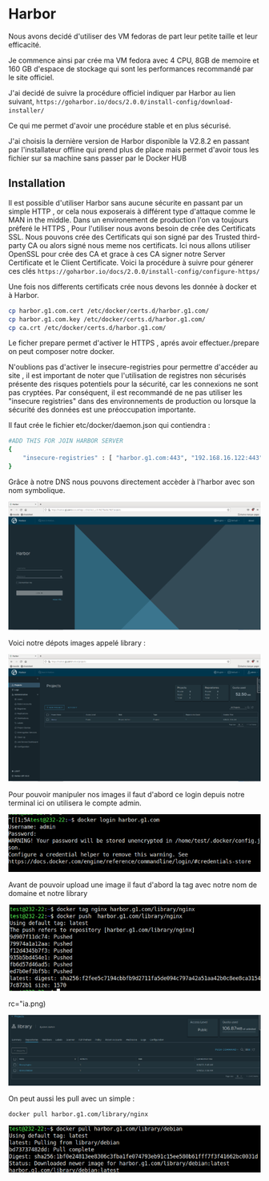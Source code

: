 # Harbor

Nous avons decidé d'utiliser des VM fedoras de part leur petite taille et leur efficacité.

Je commence ainsi par crée ma VM fedora avec 4 CPU, 8GB de memoire et 160 GB d'espace de stockage qui sont les performances recommandé par le site officiel.

J'ai decidé de suivre la procédure officiel indiquer par Harbor au lien suivant, `https://goharbor.io/docs/2.0.0/install-config/download-installer/`

Ce qui me permet d'avoir une procédure stable et en plus sécurisé.

J'ai choisis la dernière version de Harbor disponible la V2.8.2 en passant par l'installateur offline qui prend plus de place mais permet d'avoir tous les fichier sur sa machine sans passer par le Docker HUB

## Installation

Il est possible d'utiliser Harbor sans aucune sécurite en passant par un simple HTTP , or cela nous exposerais à différent type d'attaque comme le MAN in the middle.
Dans un environement de production l'on va toujours préferé le HTTPS , Pour l'utiliser nous avons besoin de crée des Certificats SSL.
Nous pouvons crée des Certificats qui son signé par des Trusted third-party CA ou alors signé nous meme nos certificats.
Ici nous allons utiliser OpenSSL pour crée des CA et grace à ces CA  signer notre Server Certificate et le Client Certificate.
Voici la procédure à suivre pour génerer ces clés `https://goharbor.io/docs/2.0.0/install-config/configure-https/`

Une fois nos differents certificats crée nous devons les donnée à docker et à Harbor.

```bash
cp harbor.g1.com.cert /etc/docker/certs.d/harbor.g1.com/
cp harbor.g1.com.key /etc/docker/certs.d/harbor.g1.com/
cp ca.crt /etc/docker/certs.d/harbor.g1.com/
```

Le ficher prepare permet d'activer le HTTPS , aprés avoir effectuer./prepare on peut composer notre docker.

N'oublions pas d'activer le insecure-registries pour permettre d'accéder au site , il est important de noter que l'utilisation de registres non sécurisés présente des risques potentiels pour la sécurité, car les connexions ne sont pas cryptées. Par conséquent, il est recommandé de ne pas utiliser les "insecure registries" dans des environnements de production ou lorsque la sécurité des données est une préoccupation importante.

Il faut crée le fichier etc/docker/daemon.json qui contiendra :

```bash
#ADD THIS FOR JOIN HARBOR SERVER
{
    "insecure-registries" : [ "harbor.g1.com:443", "192.168.16.122:443" ,"harbor.g1.com", "192.168.16.122" ]
}
```

Grâce à notre DNS nous pouvons directement accèder à l'harbor avec son nom symbolique.

![img](./img/harbor1.png)

Voici notre dépots images appelé library :

![img](./img/harbor2.png)

Pour pouvoir manipuler nos images il faut d'abord ce login depuis notre terminal ici on utilisera le compte admin.

![img](./img/harbor3.png)

Avant de pouvoir upload une image il faut d'abord la tag avec notre nom de domaine et notre library

![img](./img/harborpush.png)

rc="ia.png)

![img](./img/harborimages.png)

On peut aussi les pull avec un simple :

```bash
docker pull harbor.g1.com/library/nginx
```

![img](./img/arborpull.png)
